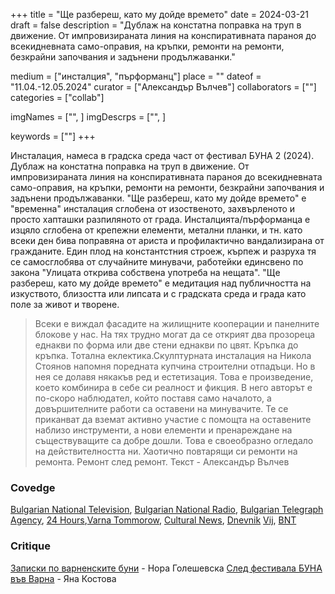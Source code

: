 +++
title = "Ще разбереш, като му дойде времето"
date = 2024-03-21
draft = false
description = "Дублаж на констатна поправка на труп в движение. От импровизираната линия на конспиративната параноя до всекидневната само-оправия, на  кръпки, ремонти на ремонти, безкрайни започвания и задънени продължаванки."

medium = ["инсталция", "пърформанц"]
place = ""
dateof = "11.04.-12.05.2024"
curator = ["Александър Вълчев"]
collaborators = [""]
categories = ["collab"]

imgNames = ["", ]
imgDescrps = ["", ]

keywords = [""]
+++

Инсталация, намеса в градска среда част от фестивал БУНА 2 (2024). Дублаж на констатна поправка на труп в движение. От импровизираната линия на конспиративната параноя до всекидневната само-оправия, на  кръпки, ремонти на ремонти, безкрайни започвания и задънени продължаванки. "Ще разбереш, като му дойде времето" е "временна" инсталация сглобена от изоственото, захвърленото и просто хапташки разпиляното от града. Инсталцията/пърформанца е изцяло сглобена от крепежни елементи, метални планки, и тн. като всеки ден бива поправяна от ариста и профилактично вандализирана от гражданите. Един плод на константстния строеж, кърпеж и разруха тя се самосглобява от случайните минувачи, работейки единсвено по закона "Улицата открива собствена употреба на нещата". "Ще разбереш, като му дойде времето" е медитация над публичността на изкуството, близостта или липсата и с градската среда и града като поле за живот и творене.

>Всеки е виждал фасадите на жилищните кооперации и панелните блокове у нас. На тях трудно могат да се открият два прозореца еднакви по форма или две стени еднакви по цвят. Кръпка до кръпка. Тотална еклектика.Скулптурната инсталация на Никола Стоянов напомня поредната купчина строителни отпадъци. Но в нея се долавя някакъв ред и естетизация. Това е произведение, което комбинира в себе си реалност и фикция. В него авторът е по-скоро наблюдател, който поставя само началото, а довършителните работи са оставени на минувачите. Те се приканват да вземат активно участие с помощта на оставените наблизо инструменти, а нови елементи и пренареждане на съществуващите са добре дошли. Това е своеобразно огледало на действителността ни. Хаотично повтарящи си ремонти на ремонта. Ремонт след ремонт.
Текст - Александър Вълчев

### Covedge
[Bulgarian National Television](https://bnt.bg/news/vtoro-izdanie-na-festivala-za-savremenno-vizualno-izkustvo-buna-vav-varna-v362667-326670news.html), [Bulgarian National Radio](https://bnr.bg/varna/post/101975750/buna-2-da-razbunim-duhovete-s-izkustvo), [Bulgarian Telegraph Agency](https://www.bta.bg/bg/news/bulgaria/regional-news/oblast-varna/669944-vtoroto-izdanie-na-foruma-za-savremenno-izkustvo-buna-vav-varna-shte-bade-ot-2), [24 Hours](https://www.24chasa.bg/bulgaria/article/18004134),[Varna Tommorow](https://varnautre.bg/2024/05/24/629748-unikalen_festival_zapochva_dnes_vuv_varna), [Cultural News](https://kulturni-novini.info/sections/11/news/39169-vtoroto-izdanie-na-foruma-za-savremenno-izkustvo-buna-shte-se-sluchi-ot-24-may-do-2-yuni-vav-varna), [Dnevnik](https://www.dnevnik.bg/burzi-novini/2024/05/20/4627213_burzi_novini_20_mai/#4628150) [Vij](https://vijmag.bg/bg/article/vtora-buna), [BNT](https://bnt.bg/news/kakvo-da-ochakvame-na-festivala-buna-vav-varna-v368087-329168news.html)

### Critique
[Записки по варненските буни](https://kultura.bg/web/%d0%b7%d0%b0%d0%bf%d0%b8%d1%81%d0%ba%d0%b8-%d0%bf%d0%be-%d0%b2%d0%b0%d1%80%d0%bd%d0%b5%d0%bd%d1%81%d0%ba%d0%b8%d1%82%d0%b5-%d0%b1%d1%83%d0%bd%d0%b8/) - Нора Голешевска 
[След фестивала БУНА във Варна](https://kultura.bg/web/%D1%81%D0%BB%D0%B5%D0%B4-%D1%84%D0%B5%D1%81%D1%82%D0%B8%D0%B2%D0%B0%D0%BB%D0%B0-%D0%B1%D1%83%D0%BD%D0%B0-%D0%B2%D1%8A%D0%B2-%D0%B2%D0%B0%D1%80%D0%BD%D0%B0/) - Яна Костова 
